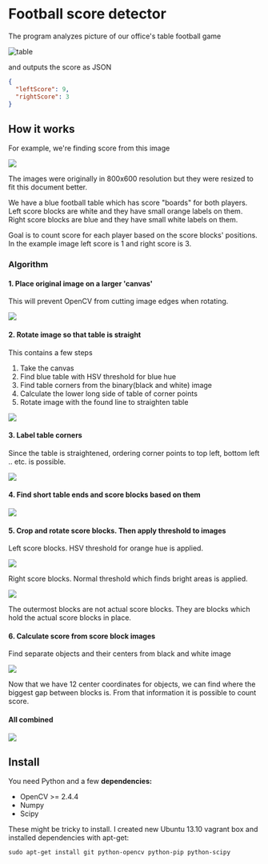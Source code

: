 # Football score detector

The program analyzes picture of our office's table football game

![table](docs/table.jpg)

and outputs the score as JSON

```json
{
  "leftScore": 9,
  "rightScore": 3
}
```

## How it works

For example, we're finding score from this image

![](docs/algorithm/testdata.jpg)

The images were originally in 800x600 resolution but they were resized to fit this document better.

We have a blue football table which has score "boards" for both players. Left score blocks are white and they have small orange labels on them. Right score blocks are blue and they have small white labels on them.

Goal is to count score for each player based on the score blocks' positions. In the example image left score is 1 and right score is 3.

### Algorithm

#### **1. Place original image on a larger 'canvas'**

This will prevent OpenCV from cutting image edges when rotating.

![](docs/algorithm/large.jpg)

#### **2. Rotate image so that table is straight**

This contains a few steps

1. Take the canvas
2. Find blue table with HSV threshold for blue hue
3. Find table corners from the binary(black and white) image
4. Calculate the lower long side of table of corner points
5. Rotate image with the found line to straighten table

![](docs/algorithm/straighten_table.gif)

#### **3. Label table corners**

Since the table is straightened, ordering corner points to top left, bottom left .. etc. is possible.

![](docs/algorithm/label_corners.gif)

#### **4. Find short table ends and score blocks based on them**

![](docs/algorithm/find_score_blocks.gif)

#### **5. Crop and rotate score blocks. Then apply threshold to images**

Left score blocks. HSV threshold for orange hue is applied.

![](docs/algorithm/left_threshold.gif)

Right score blocks. Normal threshold which finds bright areas is applied.

![](docs/algorithm/right_threshold.gif)

The outermost blocks are not actual score blocks. They are blocks which hold the actual score blocks in place.

#### **6. Calculate score from score block images**

Find separate objects and their centers from black and white image

![](docs/algorithm/centers_left.jpg)

Now that we have 12 center coordinates for objects, we can find where the biggest gap between blocks is. From that information it is possible to count score.

#### All combined

![](docs/algorithm/algorithm.gif)

## Install

You need Python and a few **dependencies:**

- OpenCV >= 2.4.4
- Numpy
- Scipy

These might be tricky to install. I created new Ubuntu 13.10 vagrant box and installed dependencies with apt-get:

    sudo apt-get install git python-opencv python-pip python-scipy

